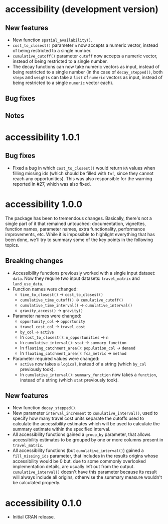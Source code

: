 # accessibility (development version)

## New features

- New function `spatial_availability()`.
- `cost_to_closest()` parameter `n` now accepts a numeric vector, instead of
  being restricted to a single number.
- `cumulative_cutoff()` parameter `cutoff` now accepts a numeric vector, instead
  of being restricted to a single number.
- The decay functions can now take numeric vectors as input, instead of being
  restricted to a single number (in the case of `decay_stepped()`, both `steps`
  and `weights` can take a `list` of `numeric` vectors as input, instead of
  being restricted to a single `numeric` vector each).

## Bug fixes

## Notes

# accessibility 1.0.1

## Bug fixes

- Fixed a bug in which `cost_to_closest()` would return `NA` values when
  filling missing ids (which should be filled with `Inf`, since they cannot
  reach any opportunities). This was also responsible for the warning reported
  in #27, which was also fixed.

# accessibility 1.0.0

The package has been to tremendous changes. Basically, there's not a single
part of it that remained untouched: documentation, vignettes, function names,
parameter names, extra functionality, performance improvements, etc. While it
is impossible to highlight everything that has been done, we'll try to summary
some of the key points in the following topics.

## Breaking changes

- Accessibility functions previously worked with a single input dataset:
  `data`. Now they require two input datasets: `travel_matrix` and
  `land_use_data`.
- Function names were changed:
  - `time_to_closest()` -> `cost_to_closest()`
  - `cumulative_time_cutoff()` -> `cumulative_cutoff()`
  - `cumulative_time_interval()` -> `cumulative_interval()`
  - `gravity_access()` -> `gravity()`
- Parameter names were changed:
  - `opportunity_col` -> `opportunity`
  - `travel_cost_col` -> `travel_cost`
  - `by_col` -> `active`
  - In `cost_to_closest()`: `n_opportunities` -> `n`
  - In `cumulative_interval()`: `stat` -> `summary_function`
  - In `floating_catchment_area()`: `population_col` -> `demand`
  - In `floating_catchment_area()`: `fca_metric` -> `method`
- Parameter required values were changed:
  - `active` now takes a `logical`, instead of a string (which `by_col`
    previously took).
  - In `cumulative_interval()`: `summary_function` now takes a `function`,
    instead of a string (which `stat` previously took).

## New features

- New function `decay_stepped()`.
- New parameter `interval_increment` to `cumulative_interval()`, used to
  specify how many travel cost units separate the cutoffs used to calculate the
  accessibility estimates which will be used to calculate the summary estimate
  within the specified interval.
- All accessibility functions gained a `group_by` parameter, that allows
  accessibility estimates to be grouped by one or more columns present in
  `travel_matrix`.
- All accessibility functions (but `cumulative_interval()`) gained a
  `fill_missing_ids` parameter, that includes in the results origins whose
  accessibility would be 0 but, due to some commonly overlooked implementation
  details, are usually left out from the output. `cumulative_interval()` doesn't
  have this parameter because its result will always include all origins,
  otherwise the summary measure wouldn't be calculated properly.

# accessibility 0.1.0

- Initial CRAN release.
